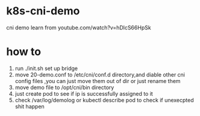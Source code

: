 # k8s-cni-demo
cni demo learn from youtube.com/watch?v=hDlcS66HpSk
# how to
1. run ./init.sh set up bridge
2. move 20-demo.conf to /etc/cni/conf.d directory,and diable other cni config files ,you can just move them out of dir or just rename them
3. move demo file to /opt/cni/bin directory
4. just create pod to see if ip is successfully assigned to it
5. check /var/log/demolog or kubectl describe pod to check if unexecpted shit happen 
